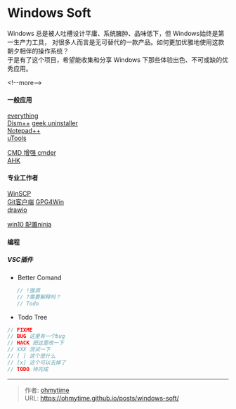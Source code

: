 # Windows Soft


Windows 总是被人吐槽设计平庸、系统臃肿、品味低下，但 Windows始终是第一生产力工具，  对很多人而言是无可替代的一款产品。如何更加优雅地使用这款朝夕相伴的操作系统？  
于是有了这个项目，希望能收集和分享 Windows 下那些体验出色、不可或缺的优秀应用。

&lt;!--more--&gt;

#### 一般应用

[everything](https://www.voidtools.com/zh-cn/downloads/)  
[Dism&#43;&#43;](https://github.com/Chuyu-Team/Dism-Multi-language) [geek uninstaller](https://geekuninstaller.com/)  
[Notepad&#43;&#43;](https://notepad-plus-plus.org/downloads/v8.7.6/)  
[uTools](https://www.u-tools.cn/)  

[CMD 增强 cmder](https://www.jeffjade.com/2016/01/13/2016-01-13-windows-software-cmder/)  
[AHK](https://autohotkey.com/)  

#### 专业工作者

[WinSCP](https://winscp.net/)  
[Git客户端](https://www.sourcetreeapp.com/) [GPG4Win](https://www.gpg4win.org/)  
[drawio](https://github.com/jgraph/drawio-desktop/releases/tag/v26.0.9)  

[win10 配置ninja](https://zhuanlan.zhihu.com/p/540555224)  

#### 编程

##### VSC插件
- Better Comand 
 ```c
	// !强调  
	// ?需要解释吗？  
	// Todo  
  ```
- Todo Tree
``` c
// FIXME
// BUG 这里有一个bug
// HACK 把这里改一下
// XXX 测试一下
// [ ] 这个是什么
// [x] 这个可以去掉了
// TODO 待完成 
```

---

> 作者: [ohmytime](ohmytime.github.io)  
> URL: https://ohmytime.github.io/posts/windows-soft/  

